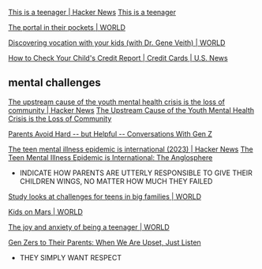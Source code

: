 
[This is a teenager | Hacker News](https://news.ycombinator.com/item?id=40053774)
[This is a teenager](https://pudding.cool/2024/03/teenagers/)

[The portal in their pockets | WORLD](https://wng.org/podcasts/the-portal-in-their-pockets-1711473861)

[Discovering vocation with your kids (with Dr. Gene Veith) | WORLD](https://wng.org/podcasts/discovering-vocation-with-your-kids-with-dr-gene-veith-1709655672)

[How to Check Your Child's Credit Report | Credit Cards | U.S. News](https://money.usnews.com/credit-cards/articles/how-to-check-your-childs-credit-report)

## mental challenges

[The upstream cause of the youth mental health crisis is the loss of community | Hacker News](https://news.ycombinator.com/item?id=41139149)
[The Upstream Cause of the Youth Mental Health Crisis is the Loss of Community](https://www.afterbabel.com/p/the-upstream-cause-of-the-youth-mental)

[Parents Avoid Hard -- but Helpful -- Conversations With Gen Z](https://news.gallup.com/poll/645602/parents-avoid-hard-helpful-conversations-gen.aspx)

[The teen mental illness epidemic is international (2023) | Hacker News](https://news.ycombinator.com/item?id=38935605)
[The Teen Mental Illness Epidemic is International: The Anglosphere](https://www.afterbabel.com/p/international-mental-illness-part-one)
- INDICATE HOW PARENTS ARE UTTERLY RESPONSIBLE TO GIVE THEIR CHILDREN WINGS, NO MATTER HOW MUCH THEY FAILED

[Study looks at challenges for teens in big families | WORLD](https://wng.org/roundups/study-looks-at-challenges-for-teens-in-big-families-1707170504)

[Kids on Mars | WORLD](https://wng.org/articles/kids-on-mars-1710901028)

[The joy and anxiety of being a teenager | WORLD](https://wng.org/podcasts/the-joy-and-anxiety-of-being-a-teenager-1718285473)

[Gen Zers to Their Parents: When We Are Upset, Just Listen](https://news.gallup.com/poll/647687/gen-zers-parents-upset-listen.aspx)
- THEY SIMPLY WANT RESPECT
